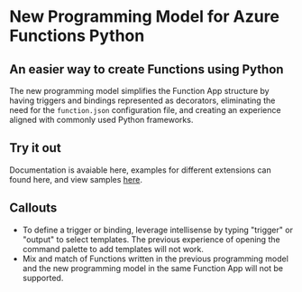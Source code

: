 # New Programming Model for Azure Functions Python

## An easier way to create Functions using Python

The new programming model simplifies the Function App structure by having triggers and bindings represented as decorators, eliminating the need for the `function.json` configuration file, and creating an experience aligned with commonly used Python frameworks.

## Try it out

Documentation is avaiable here, examples for different extensions can found here, and view samples [here](https://github.com/Azure/azure-functions-python-worker/wiki).

## Callouts

- To define a trigger or binding, leverage intellisense by typing "trigger" or "output" to select templates. The previous experience of opening the command palette to add templates will not work.
- Mix and match of Functions written in the previous programming model and the new programming model in the same Function App will not be supported.
